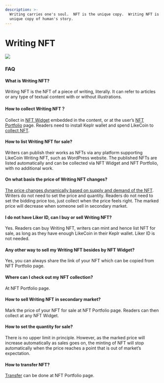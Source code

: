 ```yaml
---
description: >-
  Writing carries one's soul.  NFT is the unique copy.  Writing NFT is the
  unique copy of human's story.
---
```


# Writing NFT

![](../../.gitbook/assets/likecoin\_ad115\_writingnft\_b-01.jpeg)

### FAQ

#### What is Writing NFT?

Writing NFT is the NFT of a piece of writing, literally. It can refer to articles or any type of textual content with or without illustrations.

#### How to collect Writing NFT？

Collect in [NFT Widget](nft-widget.md) embedded in the content, or at the user’s [NFT Portfolio](nft-portfolio.md) page. Readers need to install Keplr wallet and spend LikeCoin to [collect NFT](collect-writing-nft.md).

#### How to list Writing NFT for sale?

Writers can publish their works as NFTs via any platform supporting LikeCoin Writing NFT, such as WordPress website. The published NFTs are listed automatically and can be collected via NFT Widget and NFT Portfolio, with no additional work.

#### On what basis the price of Writing NFT changes?

[The price changes dynamically based on supply and demand of the NFT](dynamic-pricing.md). Writers do not need to set the price and quantity. Readers do not need to set the bidding price too, just collect when the price feels right. The marked price will decrease when someone sell in secondary market.

#### I do not have Liker ID, can I buy or sell Writing NFT?

Yes. Readers can buy Writing NFT, writers can mint and hence list NFT for sale, as long as they have enough LikeCoin in their Keplr wallet. Liker ID is not needed.

#### Any other way to sell my Writing NFT besides by NFT Widget?

Yes, you can always share the link of your NFT which can be copied from NFT Portfolio page.

#### Where can I check out my NFT collection?

At NFT Portfolio page.

#### How to sell Writing NFT in secondary market?

Mark the price of your NFT for sale at NFT Portfolio page. Readers can then collect at any NFT Widget.

#### How to set the quantity for sale?

There is no upper limit in principle. However, as the marked price will increase automatically as sales goes on, the minting of NFT will stop automatically when the price reaches a point that is out of market’s expectation.

#### How to transfer NFT?

[Transfer](transfer-writing-nft.md) can be done at NFT Portfolio page.
